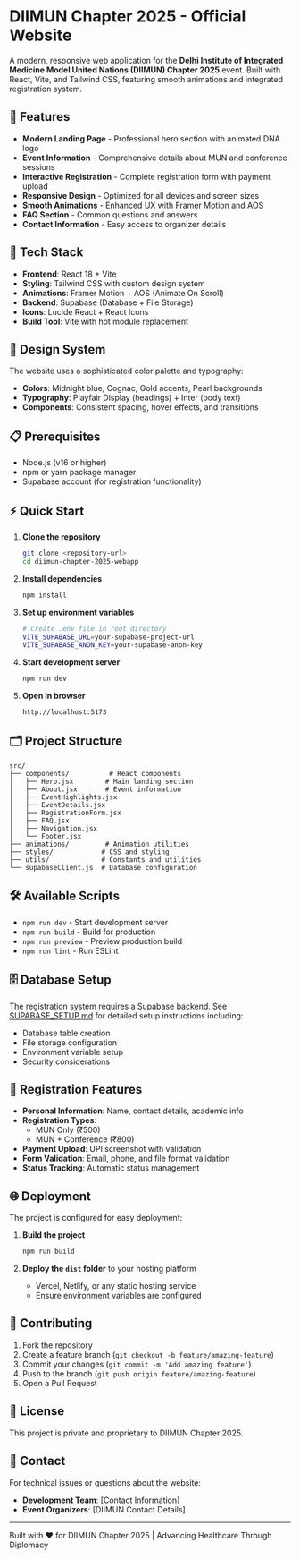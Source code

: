 # DIIMUN Chapter 2025 - Official Website

A modern, responsive web application for the **Delhi Institute of Integrated Medicine Model United Nations (DIIMUN) Chapter 2025** event. Built with React, Vite, and Tailwind CSS, featuring smooth animations and integrated registration system.

## 🌟 Features

- **Modern Landing Page** - Professional hero section with animated DNA logo
- **Event Information** - Comprehensive details about MUN and conference sessions
- **Interactive Registration** - Complete registration form with payment upload
- **Responsive Design** - Optimized for all devices and screen sizes
- **Smooth Animations** - Enhanced UX with Framer Motion and AOS
- **FAQ Section** - Common questions and answers
- **Contact Information** - Easy access to organizer details

## 🚀 Tech Stack

- **Frontend**: React 18 + Vite
- **Styling**: Tailwind CSS with custom design system
- **Animations**: Framer Motion + AOS (Animate On Scroll)
- **Backend**: Supabase (Database + File Storage)
- **Icons**: Lucide React + React Icons
- **Build Tool**: Vite with hot module replacement

## 🎨 Design System

The website uses a sophisticated color palette and typography:

- **Colors**: Midnight blue, Cognac, Gold accents, Pearl backgrounds
- **Typography**: Playfair Display (headings) + Inter (body text)
- **Components**: Consistent spacing, hover effects, and transitions

## 📋 Prerequisites

- Node.js (v16 or higher)
- npm or yarn package manager
- Supabase account (for registration functionality)

## ⚡ Quick Start

1. **Clone the repository**
   ```bash
   git clone <repository-url>
   cd diimun-chapter-2025-webapp
   ```

2. **Install dependencies**
   ```bash
   npm install
   ```

3. **Set up environment variables**
   ```bash
   # Create .env file in root directory
   VITE_SUPABASE_URL=your-supabase-project-url
   VITE_SUPABASE_ANON_KEY=your-supabase-anon-key
   ```

4. **Start development server**
   ```bash
   npm run dev
   ```

5. **Open in browser**
   ```
   http://localhost:5173
   ```

## 🗂️ Project Structure

```
src/
├── components/          # React components
│   ├── Hero.jsx        # Main landing section
│   ├── About.jsx       # Event information
│   ├── EventHighlights.jsx
│   ├── EventDetails.jsx
│   ├── RegistrationForm.jsx
│   ├── FAQ.jsx
│   ├── Navigation.jsx
│   └── Footer.jsx
├── animations/         # Animation utilities
├── styles/            # CSS and styling
├── utils/             # Constants and utilities
└── supabaseClient.js  # Database configuration
```

## 🛠️ Available Scripts

- `npm run dev` - Start development server
- `npm run build` - Build for production
- `npm run preview` - Preview production build
- `npm run lint` - Run ESLint

## 🗄️ Database Setup

The registration system requires a Supabase backend. See [SUPABASE_SETUP.md](SUPABASE_SETUP.md) for detailed setup instructions including:

- Database table creation
- File storage configuration
- Environment variable setup
- Security considerations

## 🎯 Registration Features

- **Personal Information**: Name, contact details, academic info
- **Registration Types**: 
  - MUN Only (₹500)
  - MUN + Conference (₹800)
- **Payment Upload**: UPI screenshot with validation
- **Form Validation**: Email, phone, and file format validation
- **Status Tracking**: Automatic status management

## 🌐 Deployment

The project is configured for easy deployment:

1. **Build the project**
   ```bash
   npm run build
   ```

2. **Deploy the `dist` folder** to your hosting platform
   - Vercel, Netlify, or any static hosting service
   - Ensure environment variables are configured

## 🤝 Contributing

1. Fork the repository
2. Create a feature branch (`git checkout -b feature/amazing-feature`)
3. Commit your changes (`git commit -m 'Add amazing feature'`)
4. Push to the branch (`git push origin feature/amazing-feature`)
5. Open a Pull Request

## 📝 License

This project is private and proprietary to DIIMUN Chapter 2025.

## 📧 Contact

For technical issues or questions about the website:
- **Development Team**: [Contact Information]
- **Event Organizers**: [DIIMUN Contact Details]

---

Built with ❤️ for DIIMUN Chapter 2025 | Advancing Healthcare Through Diplomacy
